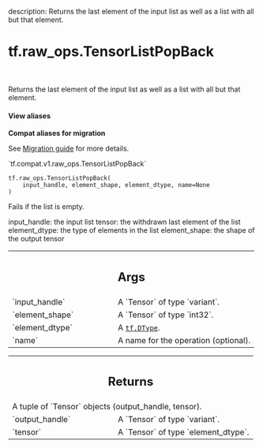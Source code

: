 description: Returns the last element of the input list as well as a list with all but that element.

<div itemscope itemtype="http://developers.google.com/ReferenceObject">
<meta itemprop="name" content="tf.raw_ops.TensorListPopBack" />
<meta itemprop="path" content="Stable" />
</div>

# tf.raw_ops.TensorListPopBack

<!-- Insert buttons and diff -->

<table class="tfo-notebook-buttons tfo-api nocontent" align="left">

</table>



Returns the last element of the input list as well as a list with all but that element.

<section class="expandable">
  <h4 class="showalways">View aliases</h4>
  <p>
<b>Compat aliases for migration</b>
<p>See
<a href="https://www.tensorflow.org/guide/migrate">Migration guide</a> for
more details.</p>
<p>`tf.compat.v1.raw_ops.TensorListPopBack`</p>
</p>
</section>

<pre class="devsite-click-to-copy prettyprint lang-py tfo-signature-link">
<code>tf.raw_ops.TensorListPopBack(
    input_handle, element_shape, element_dtype, name=None
)
</code></pre>



<!-- Placeholder for "Used in" -->

Fails if the list is empty.

input_handle: the input list
tensor: the withdrawn last element of the list
element_dtype: the type of elements in the list
element_shape: the shape of the output tensor

<!-- Tabular view -->
 <table class="responsive fixed orange">
<colgroup><col width="214px"><col></colgroup>
<tr><th colspan="2"><h2 class="add-link">Args</h2></th></tr>

<tr>
<td>
`input_handle`
</td>
<td>
A `Tensor` of type `variant`.
</td>
</tr><tr>
<td>
`element_shape`
</td>
<td>
A `Tensor` of type `int32`.
</td>
</tr><tr>
<td>
`element_dtype`
</td>
<td>
A <a href="../../tf/dtypes/DType.md"><code>tf.DType</code></a>.
</td>
</tr><tr>
<td>
`name`
</td>
<td>
A name for the operation (optional).
</td>
</tr>
</table>



<!-- Tabular view -->
 <table class="responsive fixed orange">
<colgroup><col width="214px"><col></colgroup>
<tr><th colspan="2"><h2 class="add-link">Returns</h2></th></tr>
<tr class="alt">
<td colspan="2">
A tuple of `Tensor` objects (output_handle, tensor).
</td>
</tr>
<tr>
<td>
`output_handle`
</td>
<td>
A `Tensor` of type `variant`.
</td>
</tr><tr>
<td>
`tensor`
</td>
<td>
A `Tensor` of type `element_dtype`.
</td>
</tr>
</table>

